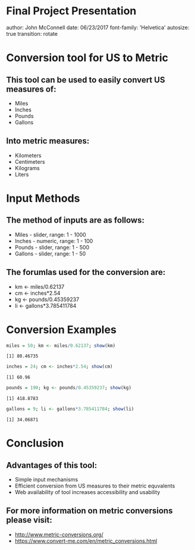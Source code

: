 Final Project Presentation
========================================================
author: John McConnell
date:   06/23/2017
font-family:  'Helvetica'
autosize: true
transition: rotate

<style>
/* titles h3 */
.reveal h3 { 
  font-size: 60px;
  color: black;
}

/* headings h2 */
.reveal .slides section .slideContent h2 {
   font-size: 40px;
   font-weight: bold;
   color: blue;
}

/* unordered list styles */
.reveal ul {
    font-size: 40px;
    color: red;
    list-style-type: round;
}

</style>

Conversion tool for US to Metric
========================================================

## This tool can be used to easily convert US measures of:

- Miles
- Inches
- Pounds
- Gallons

## Into metric measures:

- Kilometers
- Centimeters
- Kilograms
- Liters

Input Methods
========================================================

## The method of inputs are as follows:

- Miles - slider, range: 1 - 1000
- Inches - numeric, range:  1 - 100
- Pounds - slider, range: 1 - 500
- Gallons - slider, range:  1 - 50 

## The forumlas used for the conversion are:

- km <- miles/0.62137
- cm <- inches*2.54
- kg <- pounds/0.45359237
- li <- gallons*3.785411784

Conversion Examples
========================================================


```r
miles = 50; km <- miles/0.62137; show(km)
```

```
[1] 80.46735
```

```r
inches = 24; cm <- inches*2.54; show(cm)
```

```
[1] 60.96
```

```r
pounds = 190; kg <- pounds/0.45359237; show(kg)
```

```
[1] 418.8783
```

```r
gallons = 9; li <- gallons*3.785411784; show(li)
```

```
[1] 34.06871
```

Conclusion
===============================================================

## Advantages of this tool:

- Simple input mechanisms
- Efficient conversion from US measures to their metric equvalents
- Web availability of tool increases accessibility and usability

## For more information on metric conversions please visit:

- http://www.metric-conversions.org/
- https://www.convert-me.com/en/metric_conversions.html


